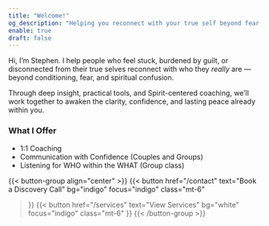 ```yaml
---
title: "Welcome!"
og_description: "Helping you reconnect with your true self beyond fear, guilt, and old beliefs — through Spirit-centered coaching, clarity, and lasting empowerment."
enable: true
draft: false
---
```

Hi, I’m Stephen. I help people who feel stuck, burdened by guilt, or disconnected from their true selves reconnect with who they *really* are — beyond conditioning, fear, and spiritual confusion.

Through deep insight, practical tools, and Spirit-centered coaching, we’ll work together to awaken the clarity, confidence, and lasting peace already within you.

### What I Offer

- 1:1 Coaching
- Communication with Confidence (Couples and Groups)
- Listening for WHO within the WHAT (Group class)

{{< button-group align="center" >}}
  {{< button
    href="/contact"
    text="Book a Discovery Call"
    bg="indigo"
    focus="indigo"
    class="mt-6"
  >}}
  {{< button
    href="/services"
    text="View Services"
    bg="white"
    focus="indigo"
    class="mt-6"
  >}}
{{< /button-group >}}
